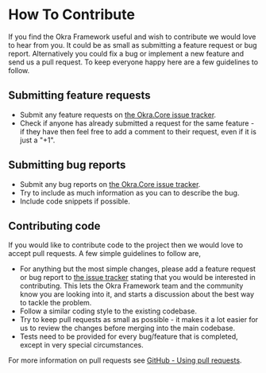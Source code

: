 # How To Contribute

If you find the Okra Framework useful and wish to contribute we would love to hear from you. It could be as small as submitting a feature request or bug report. Alternatively you could fix a bug or implement a new feature and send us a pull request. To keep everyone happy here are a few guidelines to follow.

## Submitting feature requests

* Submit any feature requests on [the Okra.Core issue tracker](https://github.com/OkraFramework/Okra.Core/issues).
* Check if anyone has already submitted a request for the same feature - if they have then feel free to add a comment to their request, even if it is just a "+1".

## Submitting bug reports

* Submit any bug reports on [the Okra.Core issue tracker](https://github.com/OkraFramework/Okra.Core/issues).
* Try to include as much information as you can to describe the bug.
* Include code snippets if possible.

## Contributing code

If you would like to contribute code to the project then we would love to accept pull requests. A few simple guidelines to follow are,

* For anything but the most simple changes, please add a feature request or bug report to [the issue tracker](https://github.com/OkraFramework/Okra.Core/issues) stating that you would be interested in contributing. This lets the Okra Framework team and the community know you are looking into it, and starts a discussion about the best way to tackle the problem.
* Follow a similar coding style to the existing codebase.
* Try to keep pull requests as small as possible - it makes it a lot easier for us to review the changes before merging into the main codebase.
* Tests need to be provided for every bug/feature that is completed, except in very special circumstances.

For more information on pull requests see [GitHub - Using pull requests](https://help.github.com/articles/using-pull-requests).